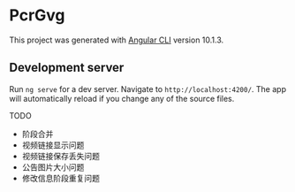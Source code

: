 # PcrGvg

This project was generated with [Angular CLI](https://github.com/angular/angular-cli) version 10.1.3.

## Development server

Run `ng serve` for a dev server. Navigate to `http://localhost:4200/`. The app will automatically reload if you change any of the source files.


TODO
 -  阶段合并
 -  视频链接显示问题
 -  视频链接保存丢失问题
 -  公告图片大小问题
 -  修改信息阶段重复问题
